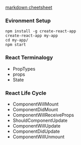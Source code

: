 
[markdown cheetsheet](https://cheatsheet.md/notable.pdf)

### Evironment Setup
```
npm install -g create-react-app
create-react-app my-app
cd my-app/
npm start
```
### React Terminalogy
* PropTypes
* props
* State

### React Life Cycle
* ComponentWillMount
* ComponentDidMount
* ComponentWillReceiveProps
* ShouldComponentUpdate
* ComponentWillUpdate
* ComponentDidUpdate
* ComponentWillUnmount
